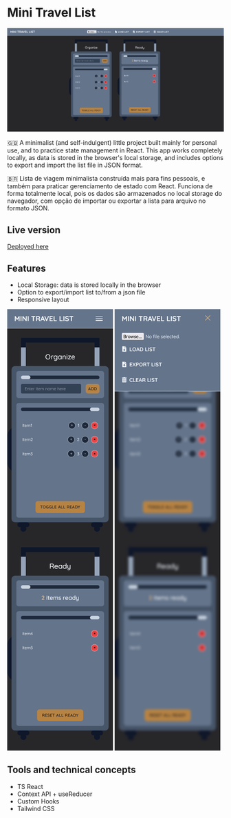 # Mini Travel List

![Main Image](public/screenshots/desktop01.png)

🇬🇧 A minimalist (and self-indulgent) little project built mainly for personal use, and to practice state management in React. This app works completely locally, as data is stored in the browser's local storage, and includes options to export and import the list file in JSON format.

🇧🇷 Lista de viagem minimalista construída mais para fins pessoais, e também para praticar gerenciamento de estado com React. Funciona de forma totalmente local, pois os dados são armazenados no local storage do navegador, com opção de importar ou exportar a lista para arquivo no formato JSON.

## Live version

[Deployed here](https://mini-travel-list-tsm13.netlify.app/)

## Features

- Local Storage: data is stored locally in the browser
- Option to export/import list to/from a json file
- Responsive layout

![Screenshot](public/screenshots/mobile01.png)
![Screenshot](public/screenshots/mobile02.png)

## Tools and technical concepts

- TS React
- Context API + useReducer
- Custom Hooks
- Tailwind CSS
